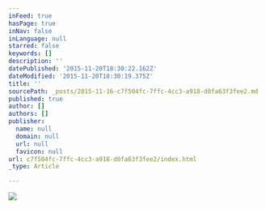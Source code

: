 ```yaml
---
inFeed: true
hasPage: true
inNav: false
inLanguage: null
starred: false
keywords: []
description: ''
datePublished: '2015-11-20T18:30:22.162Z'
dateModified: '2015-11-20T18:30:19.375Z'
title: ''
sourcePath: _posts/2015-11-16-c7f504fc-7ffc-4cc3-a918-d0fa63f3fee2.md
published: true
author: []
authors: []
publisher:
  name: null
  domain: null
  url: null
  favicon: null
url: c7f504fc-7ffc-4cc3-a918-d0fa63f3fee2/index.html
_type: Article

---
```

![](https://the-grid-user-content.s3-us-west-2.amazonaws.com/c192799c-d6d4-468e-9a58-064c2a98adb4.JPG)
